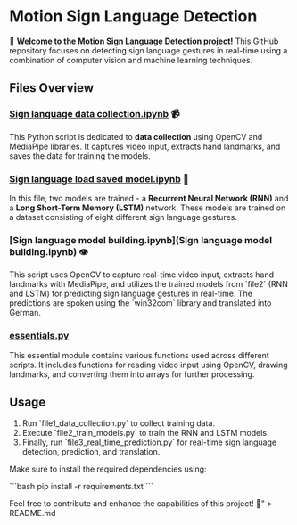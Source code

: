 # Motion Sign Language Detection

🤖 **Welcome to the Motion Sign Language Detection project!** This GitHub repository focuses on detecting sign language gestures in real-time using a combination of computer vision and machine learning techniques.

## Files Overview

### [Sign language data collection.ipynb](https://github.com/Satyajeet-code/Machine-learning/blob/main/Voice%20enabled%20motion%20sign%20lnguage%20detection/Sign%20language%20data%20collection.ipynb) 📹
This Python script is dedicated to **data collection** using OpenCV and MediaPipe libraries. It captures video input, extracts hand landmarks, and saves the data for training the models.

### [Sign language load saved model.ipynb](https://github.com/Satyajeet-code/Machine-learning/blob/main/Voice%20enabled%20motion%20sign%20lnguage%20detection/Sign%20language%20load%20saved%20model.ipynb) 🧠
In this file, two models are trained - a **Recurrent Neural Network (RNN)** and a **Long Short-Term Memory (LSTM)** network. These models are trained on a dataset consisting of eight different sign language gestures.

### [Sign language model building.ipynb](Sign language model building.ipynb) 👁️
This script uses OpenCV to capture real-time video input, extracts hand landmarks with MediaPipe, and utilizes the trained models from \`file2\` (RNN and LSTM) for predicting sign language gestures in real-time. The predictions are spoken using the \`win32com\` library and translated into German.

### [essentials.py](essentials.py)
This essential module contains various functions used across different scripts. It includes functions for reading video input using OpenCV, drawing landmarks, and converting them into arrays for further processing.

## Usage
1. Run \`file1_data_collection.py\` to collect training data.
2. Execute \`file2_train_models.py\` to train the RNN and LSTM models.
3. Finally, run \`file3_real_time_prediction.py\` for real-time sign language detection, prediction, and translation.

Make sure to install the required dependencies using:

\`\`\`bash
pip install -r requirements.txt
\`\`\`
 

Feel free to contribute and enhance the capabilities of this project! 🚀" > README.md
